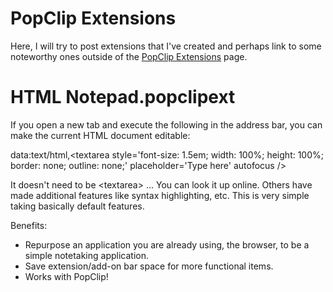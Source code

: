 # PopClip Extensions

Here, I will try to post extensions that I've created and perhaps link to some noteworthy ones outside of the [PopClip Extensions](http://pilotmoon.com/popclip/extensions/) page.


# HTML Notepad.popclipext

If you open a new tab and execute the following in the address bar, you can make the current HTML document editable:

data:text/html,&lt;textarea style='font-size: 1.5em; width: 100%; height: 100%; border: none; outline: none;' placeholder='Type here' autofocus /&gt;

It doesn't need to be &lt;textarea&gt; ... You can look it up online. Others have made additional features like syntax highlighting, etc. This is very simple taking basically default features.

Benefits:

* Repurpose an application you are already using, the browser, to be a simple notetaking application.
* Save extension/add-on bar space for more functional items.
* Works with PopClip!